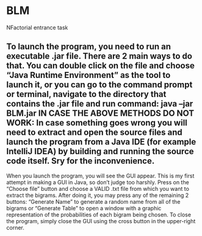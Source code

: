 # BLM
NFactorial entrance task

To launch the program, you need to run an executable .jar file. There are 2 main ways to do that. You can double click on the file and choose “Java Runtime Environment” as the tool to launch it, or you can go to the command prompt or terminal, navigate to the directory that contains the .jar file and run command:
	java –jar BLM.jar
IN CASE THE ABOVE METHODS DO NOT WORK:
In case something goes wrong you will need to extract and open the source files and launch the program from a Java IDE (for example IntelliJ IDEA) by building and running the source code itself. Sry for the inconvenience.
----------------------------------------------------------------------------------------------------
When you launch the program, you will see the GUI appear. This is my first attempt in making a GUI in Java, so don’t judge too harshly. Press on the “Choose file” button and choose a VALID .txt file from which you want to extract the bigrams. After doing it, you may press any of the remaining 2 buttons: “Generate Name” to generate a random name from all of the bigrams or “Generate Table” to open a window with a graphic representation of the probabilities of each bigram being chosen. To close the program, simply close the GUI using the cross button in the upper-right corner.
